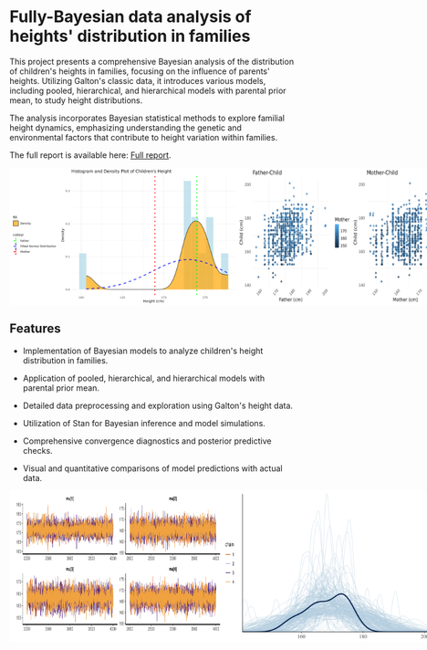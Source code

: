 # Fully-Bayesian data analysis of heights' distribution in families

This project presents a comprehensive Bayesian analysis of the distribution of children's heights in families, focusing on the influence of parents' heights. Utilizing Galton's classic data, it introduces various models, including pooled, hierarchical, and hierarchical models with parental prior mean, to study height distributions. 

The analysis incorporates Bayesian statistical methods to explore familial height dynamics, emphasizing understanding the genetic and environmental factors that contribute to height variation within families.

The full report is available here: [Full report](report.pdf).

<div style="display: flex; justify-content: space-between;">
    <img src="images/height_plot.png" alt="Correlation matrix" title="One family analysis" width="400"/>
    <img src="images/combined_intro.png" alt="Plotted PCA" title="Correlation of children's height with parent's" width="400"/>
</div>




## Features

- Implementation of Bayesian models to analyze children's height distribution in families.


- Application of pooled, hierarchical, and hierarchical models with parental prior mean.
- Detailed data preprocessing and exploration using Galton's height data.


- Utilization of Stan for Bayesian inference and model simulations.

- Comprehensive convergence diagnostics and posterior predictive checks.
- Visual and quantitative comparisons of model predictions with actual data.

<div style="display: flex; justify-content: space-between;">
    <img src="images/hierchain.png" alt="Correlation matrix" title="Convergence of MCMC" width="400"/>
    <img src="images/kernelp.png" alt="Plotted PCA" title="Predictive checks" width="400"/>
</div>
